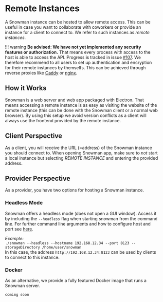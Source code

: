 # Remote Instances

A Snowman instance can be hosted to allow remote access.
This can be useful in case you want to collaborate with coworkers or provide an instance for a client to connect to. We refer to such instances as *remote instances*.

!!! warning
    **Be advised: We have not yet implemented any security features or authorization.** That means every process with access to the host is able to access the API. Progress is tracked in issue [#107](https://github.com/HPI-Information-Systems/snowman/issues/107). We therefore recommend to all users to set up authentication and encryption for their remote instances by themselfs. This can be achieved through reverse proxies like [Caddy](https://caddyserver.com/) or [nginx](https://nginx.org/en/).

## How it Works

Snowman is a web server and web app packaged with Electron.
That means accessing a remote instance is as easy as visiting the website of the remote instance (this can be done with the Snowman client or a normal web browser).
By using this setup we avoid version conflicts as a client will always use the frontend provided by the remote instance.

## Client Perspective

As a client, you will receive the URL (=address) of the Snowman instance you
should connect to. When opening Snowman app, make sure to *not* start a local
instance but selecting *REMOTE INSTANCE* and entering the provided address.

## Provider Perspective

As a provider, you have two options for hosting a Snowman instance.

### Headless Mode

Snowman offers a headless mode (does not open a GUI window). Access it by including the `--headless` flag when starting snowman from the command line. For further command line arguments and how to configure host and port see [here](../dev_setup/introduction.md#command-line-arguments).

*Example:*  
`./snowman --headless --hostname 192.168.12.34 --port 8123 --storageDirectory /home/user/snowman`  
In this case, the address `http://192.168.12.34:8123` can be used by clients to connect to this instance.

### Docker

As an alternative, we provide a fully featured Docker image that runs a Snowman server.

`coming soon`

